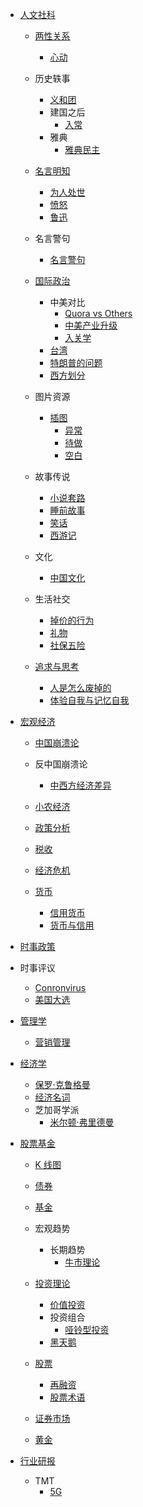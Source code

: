   - [人文社科](/人文社科/README.md)
    - [两性关系](/人文社科/两性关系/README.md)
      - [心动](/人文社科/两性关系/心动.md)
    - 历史轶事
      - [义和团](/人文社科/历史轶事/义和团.md)
      - 建国之后
        - [入常](/人文社科/历史轶事/建国之后/入常.md)
      - 雅典
        - [雅典民主](/人文社科/历史轶事/雅典/雅典民主.md)
    - [名言明知](/人文社科/名言明知/README.md)
      - [为人处世](/人文社科/名言明知/为人处世.md)
      - [愤怒](/人文社科/名言明知/愤怒.md)
      - [鲁迅](/人文社科/名言明知/鲁迅.md)
    - 名言警句
      - [名言警句](/人文社科/名言警句/名言警句.md)
    - [国际政治](/人文社科/国际政治/README.md)
      - 中美对比
        - [Quora vs Others](/人文社科/国际政治/中美对比/Quora%20vs%20Others.md)
        - [中美产业升级](/人文社科/国际政治/中美对比/中美产业升级.md)
        - [入关学](/人文社科/国际政治/中美对比/入关学.md)
      - [台湾](/人文社科/国际政治/台湾.md)
      - [特朗普的问题](/人文社科/国际政治/特朗普的问题.md)
      - [西方划分](/人文社科/国际政治/西方划分.md)
    - 图片资源
      - [插图](/人文社科/图片资源/插图/README.md)
        - [异常](/人文社科/图片资源/插图/异常.md)
        - [待做](/人文社科/图片资源/插图/待做.md)
        - [空白](/人文社科/图片资源/插图/空白.md)
    - 故事传说
      - [小说套路](/人文社科/故事传说/小说套路.md)
      - [睡前故事](/人文社科/故事传说/睡前故事.md)
      - [笑话](/人文社科/故事传说/笑话.md)
      - [西游记](/人文社科/故事传说/西游记/README.md)
        
    - 文化
      - [中国文化](/人文社科/文化/中国文化.md)
    - 生活社交
      - [掉价的行为](/人文社科/生活社交/掉价的行为.md)
      - [礼物](/人文社科/生活社交/礼物.md)
      - [社保五险](/人文社科/生活社交/社保五险.md)
    - [追求与思考](/人文社科/追求与思考/README.md)
      - [人是怎么废掉的](/人文社科/追求与思考/人是怎么废掉的.md)
      - [体验自我与记忆自我](/人文社科/追求与思考/体验自我与记忆自我.md)
  - [宏观经济](/宏观经济/README.md)
    - [中国崩溃论](/宏观经济/中国崩溃论/README.md)
      
    - 反中国崩溃论
      - [中西方经济差异](/宏观经济/反中国崩溃论/中西方经济差异.md)
    - [小农经济](/宏观经济/小农经济/README.md)
      
    - [政策分析](/宏观经济/政策分析/README.md)
      
    - [税收](/宏观经济/税收/README.md)
      
    - [经济危机](/宏观经济/经济危机/README.md)
      
    - [货币](/宏观经济/货币/README.md)
      - [信用货币](/宏观经济/货币/信用货币.md)
      - [货币与信用](/宏观经济/货币/货币与信用.md)
  - [时事政策](/时事政策/README.md)
    
  - 时事评议
    - [Conronvirus](/时事评议/Conronvirus.md)
    - [美国大选](/时事评议/美国大选.md)
  - [管理学](/管理学/README.md)
    - [营销管理](/管理学/营销管理.md)
  - [经济学](/经济学/README.md)
    - [保罗·克鲁格曼](/经济学/保罗·克鲁格曼.md)
    - [经济名词](/经济学/经济名词.md)
    - 芝加哥学派
      - [米尔顿·弗里德曼](/经济学/芝加哥学派/米尔顿·弗里德曼.md)
  - [股票基金](/股票基金/README.md)
    - [K 线图](/股票基金/K%20线图/README.md)
      
    - [债券](/股票基金/债券/README.md)
      
    - [基金](/股票基金/基金/README.md)
      
    - 宏观趋势
      - 长期趋势
        - [牛市理论](/股票基金/宏观趋势/长期趋势/牛市理论.md)
    - [投资理论](/股票基金/投资理论/README.md)
      - [价值投资](/股票基金/投资理论/价值投资.md)
      - 投资组合
        - [哑铃型投资](/股票基金/投资理论/投资组合/哑铃型投资.md)
      - [黑天鹅](/股票基金/投资理论/黑天鹅.md)
    - [股票](/股票基金/股票/README.md)
      - [再融资](/股票基金/股票/再融资.md)
      - [股票术语](/股票基金/股票/股票术语.md)
    - [证券市场](/股票基金/证券市场/README.md)
      
    - [黄金](/股票基金/黄金/README.md)
      
  - [行业研报](/行业研报/README.md)
    - TMT
      - [5G](/行业研报/TMT/5G/README.md)
        